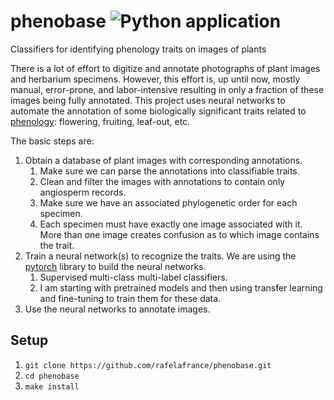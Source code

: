 # phenobase ![Python application](https://github.com/rafelafrance/phenobase/workflows/CI/badge.svg)
Classifiers for identifying phenology traits on images of plants

There is a lot of effort to digitize and annotate photographs of plant images and herbarium specimens. However, this effort is, up until now, mostly manual, error-prone, and labor-intensive resulting in only a fraction of these images being fully annotated. This project uses neural networks to automate the annotation of some biologically significant traits related to [phenology](https://en.wikipedia.org/wiki/Phenology): flowering, fruiting, leaf-out, etc.

The basic steps are:

1. Obtain a database of plant images with corresponding annotations.
   1. Make sure we can parse the annotations into classifiable traits.
   2. Clean and filter the images with annotations to contain only angiosperm records.
   3. Make sure we have an associated phylogenetic order for each specimen.
   4. Each specimen must have exactly one image associated with it. More than one image creates confusion as to which image contains the trait.
2. Train a neural network(s) to recognize the traits. We are using the [pytorch](https://pytorch.org/) library to build the neural networks.
   1. Supervised multi-class multi-label classifiers.
   2. I am starting with pretrained models and then using transfer learning and fine-tuning to train them for these data.
3. Use the neural networks to annotate images.

## Setup

1. `git clone https://github.com/rafelafrance/phenobase.git`
2. `cd phenobase`
3. `make install`
